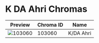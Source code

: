 # K DA Ahri Chromas

| Preview | Chroma ID | Name |
|---------|-----------|------|
| ![103060](https://raw.communitydragon.org/latest/plugins/rcp-be-lol-game-data/global/default/v1/champion-chroma-images/103/103060.png) | 103060 | K/DA Ahri |